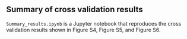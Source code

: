 ## Summary of cross validation results

`Summary_results.ipynb` is a Jupyter notebook that reproduces the cross validation results shown in Figure S4, Figure S5, and Figure S6.
